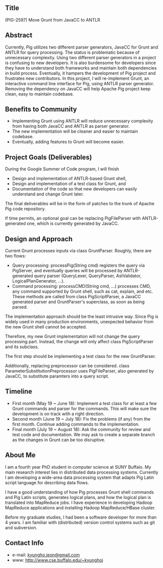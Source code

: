 Title
--
(PIG-2597) Move Grunt from JavaCC to ANTLR

Abstract
--
Currently, Pig utilizes two different parser generators, JavaCC for Grunt and
ANTLR for query processing. The status is problematic because of unnecessary
complexity. Using two different parser generators in a project is confusing to
new developers. It is also burdensome for developers since they have to 
understand both frameworks and maintain both dependencies in build process.
Eventually, it hampers the development of Pig project and frustrates new 
contributors. In this project, I will re-implement Grunt, an interactive
command line interface for Pig, using ANTLR parser generator. Removing the
dependency on JavaCC will help Apache Pig project keep clean, easy to maintain
codebase. 

Benefits to Community
--
 * Implementing Grunt using ANTLR will reduce unnecessary complexity from
   having both JavaCC and ANTLR as parser generator. 
 * The new implementation will be cleaner and easier to maintain codebase. 
 * Eventually, adding features to Grunt will become easier. 

Project Goals (Deliverables)
--
During the Google Summer of Code program, I will finish

 * Design and implementation of ANTLR-based Grunt shell, 
 * Design and implementation of a test class for Grunt, and
 * Documentation of the code so that new developers can easily understand and
   change Grunt later.

The final deliverables will be in the form of patches to the trunk of Apache
Pig code repository.

If time permits, an optional goal can be replacing PigFileParser with
ANTLR-generated one, which is currently generated by JavaCC.

Design and Approach
--
Current Grunt processes inputs via class GruntParser. Roughly, there are two
flows:
 
 * Query processing: processPig(String cmd) registers the query via PigServer,
   and eventually queries will be processed by ANTLR-generated query parser
   (QueryLexer, QueryParser, AstValidator, LogicalPlanGenerator, ...).
 * Command processing: processCMD(String cmd, ...) processes CMD, any command
   supported by Grunt shell, such as cat, explain, and etc. These methods are
   called from class PigScriptParser, a JavaCC generated parser and
   GruntParser's superclass, as soon as being parsed.

The implementation approach should be the least intrusive way. Since Pig is
widely used in many production environments, unexpected behavior from the new
Grunt shell cannot be accepted. 

Therefore, my new Grunt implementation will not change the query processing
part. Instead, the change will only affect class PigScriptParser and its 
subclass. 

The first step should be implementing a test class for the new GruntParser. 

Additionally, replacing preprocessor can be considered. class
ParameterSubstitutionPreprocessor uses PigFileParser, also generated by JavaCC,
to substitute paramters into a query script. 

Timeline
--
 * First month (May 19 ~ June 18): Implement a test class for at least a few
   Grunt commands and parser for the commands. This will make sure the
   development is on track with a right direction. 
 * Second month (June 19 ~ July 18): Fix the problems (if any) from the first
   month. Continue adding commands to the implementation. 
 * Final month (July 19 ~ August 18): Ask the community for review and test
   code and documentation. We may ask to create a separate branch as the
   changes in Grunt can be too disruptive. 

About Me
--
I am a fourth year PhD student in computer science at SUNY Buffalo. My main
research interest lies in distributed data processing systems. Currently I am
developing a wide-area data processing system that adapts Pig Latin script
language for describing data flows. 

I have a good understanding of how Pig processes Grunt shell commands and Pig
Latin scripts, generates logical plans, and how the logical plan is translated
into MapReduce jobs. I have experience in developing Hadoop MapReduce
applications and installing Hadoop MapReduce/HBase cluster. 

Before my graduate studies, I had been a software developer for more than 4
years. I am familiar with (distributed) version control systems such as git and
subversion. 

Contact Info
--
 * e-mail: kyungho.jeon@gmail.com
 * www: http://www.cse.buffalo.edu/~kyunghoj

